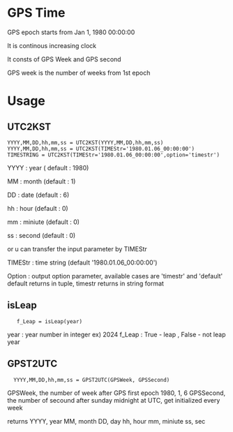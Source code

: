 # GPS Time


GPS epoch starts from Jan 1, 1980 00:00:00

It is continous increasing clock

It consts of GPS Week and GPS second

GPS week is the number of weeks from 1st epoch



# Usage

## UTC2KST
```
YYYY,MM,DD,hh,mm,ss = UTC2KST(YYYY,MM,DD,hh,mm,ss)
YYYY,MM,DD,hh,mm,ss = UTC2KST(TIMEStr='1980.01.06_00:00:00')
TIMESTRING = UTC2KST(TIMEStr='1980.01.06_00:00:00',option='timestr')
```
YYYY : year ( default : 1980)

MM : month (default : 1)

DD : date (default : 6)

hh : hour (default : 0)

mm : miniute (default : 0)

ss : second (default : 0)

or u can transfer the input parameter by TIMEStr


TIMEStr : time string (default '1980.01.06_00:00:00')

Option : output option parameter, available cases are 'timestr' and 'default'
default returns in tuple, timestr returns in string format


## isLeap
```
   f_Leap = isLeap(year)
```

year : year number in integer ex) 2024
f_Leap : True - leap  , False - not leap year

## GPST2UTC
```
  YYYY,MM,DD,hh,mm,ss = GPST2UTC(GPSWeek, GPSSecond) 
```
GPSWeek, the number of week after GPS first epoch 1980, 1, 6
GPSSecond, the number of secound after sunday midnight at UTC, get initialized every week

returns 
YYYY, year
MM, month
DD, day
hh, hour
mm, miniute
ss, sec


